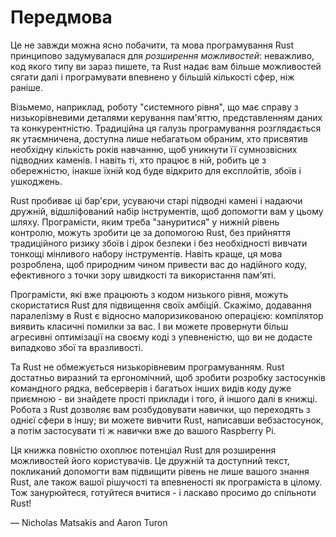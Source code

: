 # Передмова

Це не завжди можна ясно побачити, та мова програмування Rust принципово задумувалася для *розширення можливостей*: неважливо, код якого типу ви зараз пишете, та Rust надає вам більше можливостей сягати далі і програмувати впевнено у більшій кількості сфер, ніж раніше.

Візьмемо, наприклад, роботу "системного рівня", що має справу з низькорівневими деталями керування пам'яттю, представленням даних та конкурентністю. Традиційна ця галузь програмування розглядається як утаємничена, доступна лише небагатьом обраним, хто присвятив необхідну кількість років навчанню, щоб уникнути її сумнозвісних підводних каменів. І навіть ті, хто працює в ній, робить це з обережністю, інакше їхній код буде відкрито для експлойтів, збоїв і ушкоджень.

Rust пробиває ці бар'єри, усуваючи старі підводні камені і надаючи дружній, відшліфований набір інструментів, щоб допомогти вам у цьому шляху. Програмісти, яким треба "зануритися" у нижній рівень контролю, можуть зробити це за допомогою Rust, без прийняття традиційного ризику збоїв і дірок безпеки і без необхідності вивчати тонкощі мінливого набору інструментів. Навіть краще, ця мова розроблена, щоб природним чином привести вас до надійного коду, ефективного з точки зору швидкості та використання пам'яті.

Програмісти, які вже працюють з кодом низького рівня, можуть скористатися Rust для підвищення своїх амбіцій. Скажімо, додавання паралелізму в Rust є відносно малоризикованою операцією: компілятор виявить класичні помилки за вас. І ви можете провернути більш агресивні оптимізації на своєму коді з упевненістю, що ви не додасте випадково збої та вразливості.

Та Rust не обмежується низькорівневим програмуванням. Rust достатньо виразний та ергономічний, щоб зробити розробку застосунків командного рядка, вебсерверів і багатьох інших видів коду дуже приємною - ви знайдете прості приклади і того, й іншого далі в книжці. Робота з Rust дозволяє вам розбудовувати навички, що переходять з однієї сфери в іншу; ви можете вивчити Rust, написавши вебзастосунок, а потім застосувати ті ж навички вже до вашого Raspberry Pi.

Ця книжка повністю охоплює потенціал Rust для розширення можливостей його користувачів. Це дружній та доступний текст, покликаний допомогти вам підвищити рівень не лише вашого знання Rust, але також вашої рішучості та впевненості як програміста в цілому. Тож занурюйтеся, готуйтеся вчитися - і ласкаво просимо до спільноти Rust!

— Nicholas Matsakis and Aaron Turon
